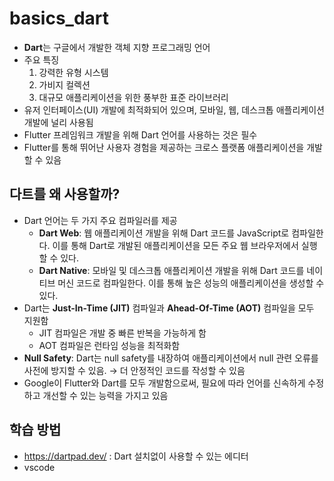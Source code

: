 # basics_dart

-   **Dart**는 구글에서 개발한 객체 지향 프로그래밍 언어
-   주요 특징
    1. 강력한 유형 시스템
    2. 가비지 컬렉션
    3. 대규모 애플리케이션을 위한 풍부한 표준 라이브러리
-   유저 인터페이스(UI) 개발에 최적화되어 있으며, 모바일, 웹, 데스크톱 애플리케이션 개발에 널리 사용됨
-   Flutter 프레임워크 개발을 위해 Dart 언어를 사용하는 것은 필수
-   Flutter를 통해 뛰어난 사용자 경험을 제공하는 크로스 플랫폼 애플리케이션을 개발할 수 있음

## 다트를 왜 사용할까?

-   Dart 언어는 두 가지 주요 컴파일러를 제공
    -   **Dart Web**: 웹 애플리케이션 개발을 위해 Dart 코드를 JavaScript로 컴파일한다. 이를 통해 Dart로 개발된 애플리케이션을 모든 주요 웹 브라우저에서 실행할 수 있다.
    -   **Dart Native**: 모바일 및 데스크톱 애플리케이션 개발을 위해 Dart 코드를 네이티브 머신 코드로 컴파일한다. 이를 통해 높은 성능의 애플리케이션을 생성할 수 있다.
-   Dart는 **Just-In-Time (JIT)** 컴파일과 **Ahead-Of-Time (AOT)** 컴파일을 모두 지원함
    -   JIT 컴파일은 개발 중 빠른 반복을 가능하게 함
    -   AOT 컴파일은 런타임 성능을 최적화함
-   **Null Safety**: Dart는 null safety를 내장하여 애플리케이션에서 null 관련 오류를 사전에 방지할 수 있음. → 더 안정적인 코드를 작성할 수 있음
-   Google이 Flutter와 Dart를 모두 개발함으로써, 필요에 따라 언어를 신속하게 수정하고 개선할 수 있는 능력을 가지고 있음

## 학습 방법

-   https://dartpad.dev/ : Dart 설치없이 사용할 수 있는 에디터
-   vscode
